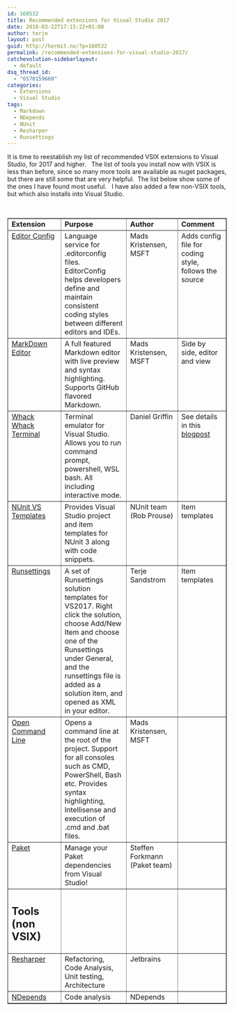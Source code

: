 ```yaml
---
id: 160532
title: Recommended extensions for Visual Studio 2017
date: 2018-03-22T17:15:22+01:00
author: terje
layout: post
guid: http://hermit.no/?p=160532
permalink: /recommended-extensions-for-visual-studio-2017/
catchevolution-sidebarlayout:
  - default
dsq_thread_id:
  - "6570159660"
categories:
  - Extensions
  - Visual Studio
tags:
  - Markdown
  - NDepends
  - NUnit
  - Resharper
  - Runsettings
---
```

It is time to reestablish my list of recommended VSIX extensions to Visual Studio, for 2017 and higher.   The list of tools you install now with VSIX is less than before, since so many more tools are available as nuget packages, but there are still some that are very helpful.  The list below show some of the ones I have found most useful.   I have also added a few non-VSIX tools, but which also installs into Visual Studio.

&nbsp;
<table border="1" width="653" cellspacing="0" cellpadding="2">
<tbody>
<tr>
<td valign="top" width="145"><strong><span style="font-size: medium;">Extension </span></strong></td>
<td valign="top" width="221"><strong><span style="font-size: medium;">Purpose</span></strong></td>
<td valign="top" width="132"><strong><span style="font-size: medium;">Author</span></strong></td>
<td valign="top" width="153"><strong><span style="font-size: medium;">Comment</span></strong></td>
</tr>
<tr>
<td valign="top" width="152"><a href="https://marketplace.visualstudio.com/items?itemName=MadsKristensen.EditorConfig" target="_blank" rel="noopener">Editor Config</a></td>
<td valign="top" width="220">Language service for .editorconfig files. EditorConfig helps developers define and maintain consistent coding styles between different editors and IDEs.</td>
<td valign="top" width="140">Mads Kristensen, MSFT</td>
<td valign="top" width="154">Adds config file for coding style, follows the source</td>
</tr>
<tr>
<td valign="top" width="155"><a href="https://marketplace.visualstudio.com/items?itemName=MadsKristensen.MarkdownEditor" target="_blank" rel="noopener">MarkDown Editor</a></td>
<td valign="top" width="216">A full featured Markdown editor with live preview and syntax highlighting. Supports GitHub flavored Markdown.</td>
<td valign="top" width="145">Mads Kristensen, MSFT</td>
<td valign="top" width="153">Side by side, editor and view</td>
</tr>
<tr>
<td valign="top" width="156"><a href="https://marketplace.visualstudio.com/items?itemName=DanielGriffen.WhackWhackTerminal" target="_blank" rel="noopener">Whack Whack Terminal</a></td>
<td valign="top" width="215">Terminal emulator for Visual Studio. Allows you to run command prompt, powershell, WSL bash. All including interactive mode.</td>
<td valign="top" width="148">Daniel Griffin</td>
<td valign="top" width="152">See details in this <a href="http://hermit.no/adding-a-terminal-window-to-visual-studio-2017/" target="_blank" rel="noopener">blogpost</a></td>
</tr>
<tr>
<td valign="top" width="156"><a href="https://marketplace.visualstudio.com/items?itemName=NUnitDevelopers.NUnitTemplatesforVisualStudio" target="_blank" rel="noopener">NUnit VS Templates</a></td>
<td valign="top" width="214">Provides Visual Studio project and item templates for NUnit 3 along with code snippets.</td>
<td valign="top" width="150">NUnit team (Rob Prouse)</td>
<td valign="top" width="152">Item templates</td>
</tr>
<tr>
<td valign="top" width="155"><a href="https://marketplace.visualstudio.com/items?itemName=OsirisTerje.Runsettings-19151" target="_blank" rel="noopener">Runsettings</a></td>
<td valign="top" width="214">A set of Runsettings solution templates for VS2017. Right click the solution, choose Add/New Item and choose one of the Runsettings under General, and the runsettings file is added as a solution item, and opened as XML in your editor.</td>
<td valign="top" width="151">Terje Sandstrom</td>
<td valign="top" width="152">Item templates</td>
</tr>
<tr>
<td valign="top" width="155"><a href="https://marketplace.visualstudio.com/items?itemName=MadsKristensen.OpenCommandLine" target="_blank" rel="noopener">Open Command Line</a></td>
<td valign="top" width="213">Opens a command line at the root of the project. Support for all consoles such as CMD, PowerShell, Bash etc. Provides syntax highlighting, Intellisense and execution of .cmd and .bat files.</td>
<td valign="top" width="152">Mads Kristensen, MSFT</td>
<td valign="top" width="151"></td>
</tr>
<tr>
<td valign="top" width="155"><a href="https://marketplace.visualstudio.com/items?itemName=SteffenForkmann.PaketforVisualStudio" target="_blank" rel="noopener">Paket</a></td>
<td valign="top" width="213">Manage your Paket dependencies from Visual Studio!</td>
<td valign="top" width="152">Steffen Forkmann (Paket team)</td>
<td valign="top" width="151"></td>
</tr>
<tr>
<td valign="top" width="155">
<h2>Tools (non VSIX)</h2>
</td>
<td valign="top" width="213"></td>
<td valign="top" width="152"></td>
<td valign="top" width="151"></td>
</tr>
<tr>
<td valign="top" width="155"><a href="http://www.jetbrains.com/resharper/" target="_blank" rel="noopener">Resharper</a></td>
<td valign="top" width="213">Refactoring, Code Analysis, Unit testing, Architecture</td>
<td valign="top" width="152">Jetbrains</td>
<td valign="top" width="151"></td>
</tr>
<tr>
<td valign="top" width="155"><a href="https://www.ndepend.com/download" target="_blank" rel="noopener">NDepends</a></td>
<td valign="top" width="213">Code analysis</td>
<td valign="top" width="152">NDepends</td>
<td valign="top" width="151"></td>
</tr>
</tbody>
</table>